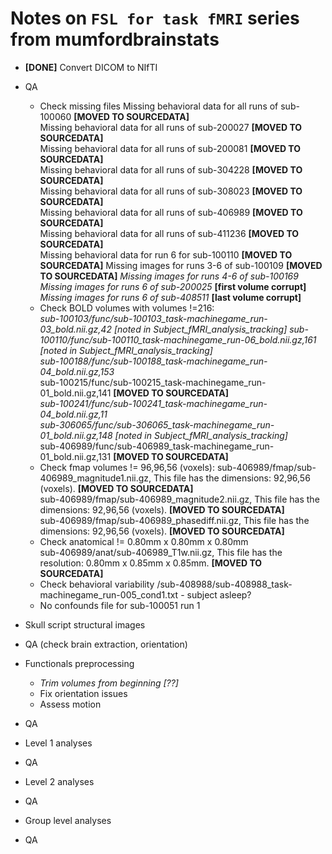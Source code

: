 Notes on `FSL for task fMRI` series from mumfordbrainstats
==========================================================

- **[DONE]** Convert DICOM to NIfTI  

- QA  
  - Check missing files
    Missing behavioral data for all runs of sub-100060 **[MOVED TO SOURCEDATA]**  
    Missing behavioral data for all runs of sub-200027 **[MOVED TO SOURCEDATA]**  
    Missing behavioral data for all runs of sub-200081 **[MOVED TO SOURCEDATA]**  
    Missing behavioral data for all runs of sub-304228 **[MOVED TO SOURCEDATA]**  
    Missing behavioral data for all runs of sub-308023 **[MOVED TO SOURCEDATA]**  
    Missing behavioral data for all runs of sub-406989 **[MOVED TO SOURCEDATA]**  
    Missing behavioral data for all runs of sub-411236 **[MOVED TO SOURCEDATA]**  
    Missing behavioral data for run 6 for sub-100110 **[MOVED TO SOURCEDATA]**
    Missing images for runs 3-6 of sub-100109 **[MOVED TO SOURCEDATA]**
    *Missing images for runs 4-6 of sub-100169*
    *Missing images for runs 6 of sub-200025* **[first volume corrupt]**
    *Missing images for runs 6 of sub-408511* **[last volume corrupt]**
  - Check BOLD volumes with volumes !=216:  
    *sub-100103/func/sub-100103_task-machinegame_run-03_bold.nii.gz,42* *[noted in Subject_fMRI_analysis_tracking]*
    *sub-100110/func/sub-100110_task-machinegame_run-06_bold.nii.gz,161* *[noted in Subject_fMRI_analysis_tracking]*  
    *sub-100188/func/sub-100188_task-machinegame_run-04_bold.nii.gz,153*  
    sub-100215/func/sub-100215_task-machinegame_run-01_bold.nii.gz,141 **[MOVED TO SOURCEDATA]**   
    *sub-100241/func/sub-100241_task-machinegame_run-04_bold.nii.gz,11*  
    *sub-306065/func/sub-306065_task-machinegame_run-01_bold.nii.gz,148* *[noted in Subject_fMRI_analysis_tracking]*   
    sub-406989/func/sub-406989_task-machinegame_run-01_bold.nii.gz,131 **[MOVED TO SOURCEDATA]**  
  - Check fmap volumes != 96,96,56 (voxels):
    sub-406989/fmap/sub-406989_magnitude1.nii.gz, This file has the dimensions: 92,96,56 (voxels). **[MOVED TO SOURCEDATA]**  
    sub-406989/fmap/sub-406989_magnitude2.nii.gz, This file has the dimensions: 92,96,56 (voxels). **[MOVED TO SOURCEDATA]**  
    sub-406989/fmap/sub-406989_phasediff.nii.gz, This file has the dimensions: 92,96,56 (voxels). **[MOVED TO SOURCEDATA]**
  - Check anatomical != 0.80mm x 0.80mm x 0.80mm  
    sub-406989/anat/sub-406989_T1w.nii.gz, This file has the resolution: 0.80mm x 0.85mm x 0.85mm. **[MOVED TO SOURCEDATA]**
  - Check behavioral variability
    /sub-408988/sub-408988_task-machinegame_run-005_cond1.txt - subject asleep?
  - No confounds file for sub-100051 run 1

- Skull script structural images
- QA (check brain extraction, orientation)

- Functionals preprocessing
  - *Trim volumes from beginning [??]*
  - Fix orientation issues
  - Assess motion
- QA
- Level 1 analyses
- QA
- Level 2 analyses
- QA
- Group level analyses
- QA
